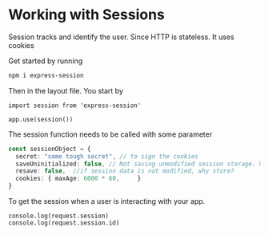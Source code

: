 # Working with Sessions
Session tracks and identify the user. Since HTTP is stateless. It uses cookies 

  Get started by running
  ```bash
  npm i express-session
  ```
Then in the layout file. You start by

```app.tsx
import session from 'express-session'

app.use(session())
```
The session function needs to be called with some parameter

```app.ts
const sessionObject = {
  secret: "some tough secret", // to sign the cookies
  saveUninitialized: false, // Not saving unmodified session storage. No need to save random user
  resave: false,  //if session data is not modified, why store?
  cookies: { maxAge: 6000 * 60,     }
}
```

To get the session when a user is interacting with your app.
```general.tsx
console.log(request.session)
console.log(request.session.id)
```